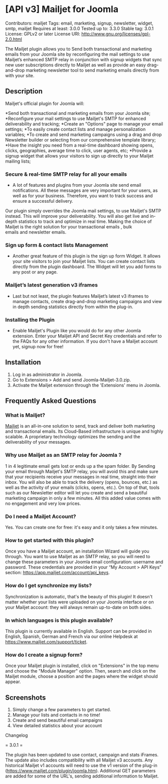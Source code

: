 # [API v3] Mailjet for Joomla

Contributors: mailjet
Tags: email, marketing, signup, newsletter, widget, smtp, mailjet
Requires at least: 3.0.0
Tested up to: 3.3.0
Stable tag: 3.0.1
License: GPLv2 or later
License URI: http://www.gnu.org/licenses/gpl-2.0.html

The Mailjet plugin allows you to Send both transactional and marketing emails from your Joomla site by reconfiguring the mail settings to use Mailjet’s enhanced SMTP relay in conjunction with signup widgets that sync new user subscriptions directly to Mailjet as well as provide an easy drag-and-drop marketing newsletter tool to send marketing emails directly from with your site.
## Description


Mailjet's official plugin for Joomla will:

*Send both transactional and marketing emails from your Joomla site;
*Reconfigure your mail settings to use Mailjet's SMTP for enhanced deliverability and tracking;
*Create an "Options" page to manage your email settings;
*To easily create contact lists and manage personalization variables;
*To create and send marketing campaigns using a drag and drop Newsletter builder or selecting from our comprehensive template library;
*Have the insight you need from a real-time dashboard showing opens, clicks, geographies, average time to click, user agents, etc;
*Provide a signup widget that allows your visitors to sign up directly to your Mailjet mailing lists;


### Secure & real-time SMTP relay for all your emails
- A lot of features and plugins from your Joomla site send email notifications. All these messages are very important for your users, as well as for your business. Therefore, you want to track success and ensure a successful delivery.

Our plugin simply overrides the Joomla mail settings, to use Mailjet's SMTP instead. This will improve your deliverability. You will also get live and in-depth statistics to track and optimize in real time. Making the choice of Mailjet is the right solution for your transactional emails , bulk emails and newsletter emails.


### Sign up form & contact lists Management
-  Another great feature of this plugin is the sign up form Widget. It allows your site visitors to join your Mailjet lists. You can create contact lists directly from the plugin dashboard. The Widget will let you add forms to any post or any page.

### Mailjet’s latest generation v3 iframes
-  Last but not least, the plugin features Mailjet’s latest v3 iframes to manage contacts, create drag-and-drop marketing campaigns and view in depth sending statistics directly from within the plug-in.


### Installing the Plugin
-  Enable Mailjet's Plugin like you would do for any other Joomla extension. Enter your Mailjet API and Secret Key credentials and refer to the FAQs for any other information. If you don't have a Mailjet account yet, signup now for free!


## Installation


1. Log in as administrator in Joomla.
2. Go to Extensions > Add and send Joomla-Mailjet-3.0.zip.
3. Activate the Mailjet extension through the 'Extensions' menu in Joomla.


## Frequently Asked Questions


### What is Mailjet?
[Mailjet](http://www.mailjet.com) is an all-in-one solution to send, track and deliver both marketing and transactional emails. Its Cloud-Based infrastructure is unique and highly scalable. A proprietary technology optimizes the sending and the deliverability of your messages.

### Why use Mailjet as an SMTP relay for Joomla ?
1 in 4 legitimate email gets lost or ends up a the spam folder. By Sending your email through Mailjet's SMTP relay, you will avoid this and make sure that your recipients receive your messages in real time, straight into their inbox. You will also be able to track the delivery (opens, bounces, etc.) as well as the activity of your emails (clicks, opens, etc.). On top of that, tools such as our Newsletter editor will let you create and send a beautiful marketing campaign in only a few minutes. All this added value comes with no engagement and very low prices.

### Do I need a Mailjet Account?
Yes. You can create one for free: it's easy and it only takes a few minutes.

### How to get started with this plugin?
Once you have a Mailjet account, an installation Wizard will guide you through. You want to use Mailjet as an SMTP relay, so you will need to change these parameters in your Joomla email configuration: username and password. These credentials are provided in your “My Account > API Keys” section: https://app.mailjet.com/account/api_keys.

### How do I get synchronize my lists?
Synchronization is automatic, that's the beauty of this plugin! It doesn't matter whether your lists were uploaded on your Joomla interface or on your Mailjet account: they will always remain up-to-date on both sides.

### In which languages is this plugin available?
This plugin is currently available in English. Support can be provided in English, Spanish, German and French via our online Helpdesk at https://www.mailjet.com/support/ticket.

### How do I create a signup form?
Once your Mailjet plugin is installed, click on "Extensions" in the top menu and choose the "Module Manager" option. Then, search and click on the Mailjet module, choose a position and the pages where the widget should appear. 


## Screenshots

1. Simply change a few parameters to get started.
2. Manage your lists and contacts in no time!
3. Create and send beautiful email campaigns
4. View detailed statistics about your account


Changelog

= 3.0.1 =

The plugin has been updated to use contact, campaign and stats iFrames. The update also includes compatibility with all Mailjet v3 accounts. 
Any historical Mailjet v1 accounts will need to use the v1 version of the plug-in (https://www.mailjet.com/plugin/joomla.htm).
Additional GET parameters are added for some of the URL's, sending additional information to Mailjet.
